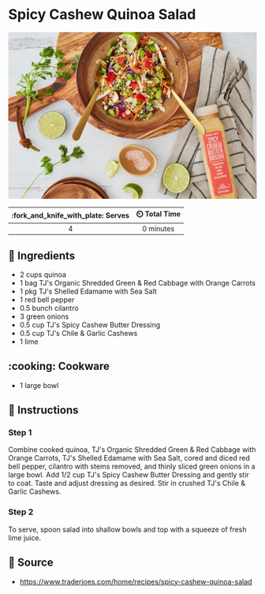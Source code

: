 # Spicy Cashew Quinoa Salad

![Spicy Cashew Quinoa Salad](../assets/images/spicy-cashew-quinoa-salad.png)

| :fork_and_knife_with_plate: Serves | :timer_clock: Total Time |
|:----------------------------------:|:-----------------------: |
| 4 | 0 minutes |

## :salt: Ingredients

- 2 cups quinoa
- 1 bag TJ's Organic Shredded Green & Red Cabbage with Orange Carrots
- 1 pkg TJ's Shelled Edamame with Sea Salt
- 1 red bell pepper
- 0.5 bunch cilantro
- 3 green onions
- 0.5 cup TJ's Spicy Cashew Butter Dressing
- 0.5 cup TJ's Chile & Garlic Cashews
- 1 lime

## :cooking: Cookware

- 1 large bowl

## :pencil: Instructions

### Step 1

Combine cooked quinoa, TJ's Organic Shredded Green & Red Cabbage with Orange Carrots, TJ's Shelled Edamame with Sea
Salt, cored and diced red bell pepper, cilantro with stems  removed, and thinly sliced green onions in a large bowl. Add
1/2 cup TJ's Spicy Cashew Butter Dressing and gently stir to coat. Taste and adjust dressing as desired. Stir in crushed
TJ's Chile & Garlic Cashews.

### Step 2

To serve, spoon salad into shallow bowls and top with a squeeze of fresh lime juice.

## :link: Source

- <https://www.traderjoes.com/home/recipes/spicy-cashew-quinoa-salad>
